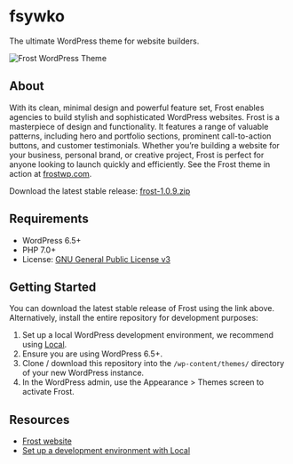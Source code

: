 # fsywko

The ultimate WordPress theme for website builders.

![Frost WordPress Theme](https://user-images.githubusercontent.com/486261/224737575-6045a830-6ef7-4551-a887-82d6228b1530.jpg)

## About

With its clean, minimal design and powerful feature set, Frost enables agencies to build stylish and sophisticated WordPress websites. Frost is a masterpiece of design and functionality. It features a range of valuable patterns, including hero and portfolio sections, prominent call-to-action buttons, and customer testimonials. Whether you’re building a website for your business, personal brand, or creative project, Frost is perfect for anyone looking to launch quickly and efficiently. See the Frost theme in action at [frostwp.com](https://frostwp.com/).

Download the latest stable release: [frost-1.0.9.zip](https://downloads.wordpress.org/theme/frost.1.0.9.zip)

## Requirements

- WordPress 6.5+
- PHP 7.0+
- License: [GNU General Public License v3](https://www.gnu.org/licenses/gpl-3.0.html)

## Getting Started

You can download the latest stable release of Frost using the link above. Alternatively, install the entire repository for development purposes:

1. Set up a local WordPress development environment, we recommend using [Local](https://localwp.com/).
2. Ensure you are using WordPress 6.5+.
3. Clone / download this repository into the `/wp-content/themes/` directory of your new WordPress instance.
4. In the WordPress admin, use the Appearance > Themes screen to activate Frost.

## Resources

- [Frost website](https://frostwp.com/)
- [Set up a development environment with Local](https://localwp.com/)
